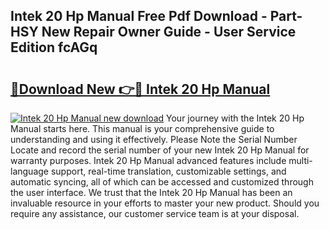 ## Intek 20 Hp Manual Free Pdf Download - Part-HSY New Repair Owner Guide - User Service Edition fcAGq

# <h2><a href="http://bc64034.oget.top/?id=Intek+20+Hp+Manual">🔗Download New 👉🔴 Intek 20 Hp Manual</a></h2>

[![Intek 20 Hp Manual new download](https://i.imgur.com/5g1atiW.png)](http://bc64034.oget.top/?id=Intek+20+Hp+Manual)
Your journey with the Intek 20 Hp Manual starts here. This manual is your comprehensive guide to understanding and using it effectively. Please Note the Serial Number Locate and record the serial number of your new Intek 20 Hp Manual for warranty purposes. Intek 20 Hp Manual advanced features include multi-language support, real-time translation, customizable settings, and automatic syncing, all of which can be accessed and customized through the user interface. We trust that the Intek 20 Hp Manual has been an invaluable resource in your efforts to master your new product. Should you require any assistance, our customer service team is at your disposal.
